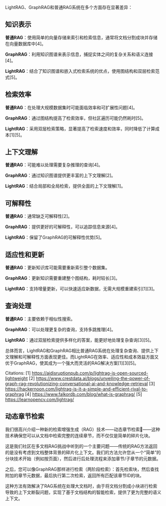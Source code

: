 
LightRAG、GraphRAG和普通RAG系统在多个方面存在显著差异：

## 知识表示

**普通RAG**：使用简单的向量存储来索引和检索信息，通常将文档分割成块并存储在向量数据库中[4]。

**GraphRAG**：利用知识图谱来表示信息，捕捉实体之间的复杂关系和语义连接[4]。

**LightRAG**：结合了知识图谱和嵌入式检索系统的优点，使用图结构和双层检索范式[5]。

## 检索效率

**普通RAG**：在处理大规模数据集时可能面临效率和可扩展性问题[4]。

**GraphRAG**：通过图结构提高了检索效率，但社区遍历可能仍然耗时[5]。

**LightRAG**：采用双层检索策略，显著提高了检索速度和效率，同时降低了计算成本[1][5]。

## 上下文理解

**普通RAG**：可能难以处理需要复杂推理的查询[4]。

**GraphRAG**：通过知识图谱提供更丰富的上下文理解[2]。

**LightRAG**：结合局部和全局检索，提供全面的上下文理解[1]。

## 可解释性

**普通RAG**：通常缺乏可解释性[2]。

**GraphRAG**：提供更好的可解释性，可以追踪信息来源[4]。

**LightRAG**：保留了GraphRAG的可解释性优势[5]。

## 适应性和更新

**普通RAG**：更新知识库可能需要重新索引整个数据集。

**GraphRAG**：更新知识需要重建整个图结构，耗时较长[3]。

**LightRAG**：支持增量更新，可以快速适应新数据，无需大规模重建索引[1][3]。

## 查询处理

**普通RAG**：主要依赖于相似性搜索。

**GraphRAG**：可以处理更复杂的查询，支持多跳推理[4]。

**LightRAG**：通过双层检索提供多样化的答案，能更好地处理复杂查询[3][5]。

总体而言，LightRAG和GraphRAG相比普通RAG系统在处理复杂查询、提供上下文理解和可解释性方面表现更佳。而LightRAG在效率、适应性和成本效益方面又优于GraphRAG，使其成为一个强大而灵活的RAG解决方案[1][3][5]。

Citations:
[1] https://aidisruptionpub.com/p/lightrag-is-open-sourced-lightweight
[2] https://www.crestdata.ai/blogs/unveiling-the-power-of-graph-rag-revolutionizing-conversational-ai-and-knowledge-retrieval
[3] https://hackernoon.com/lightrag-is-it-a-simple-and-efficient-rival-to-graphrag
[4] https://www.falkordb.com/blog/what-is-graphrag/
[5] https://learnopencv.com/lightrag/



## 动态章节检索 

我们很高兴介绍一种新的检索增强生成（RAG）技术——动态章节检索💫——这种技术确保您可以从文档中检索完整的连续章节，而不仅仅是简单的碎片化块。

这是我们社区在多文档RAG挑战中听到的一个主要问题——传统的RAG方法返回的是没有考虑到文档整体背景的碎片化上下文。我们的方法允许您从一个“简单”的分块技术开始（例如按页面），然后进行后处理流程来添加章节/子章节的元数据。

之后，您可以像GraphRAG那样进行检索（两阶段检索）：首先检索块，然后查找附加的章节元数据，最后执行第二次检索，返回所有匹配该章节ID的块。

这种方法有效解决了RAG系统在处理大文档时，由于将文档分割成小块进行检索导致的上下文断裂问题，实现了基于文档结构的智能检索，提供了更为完整的语义上下文。

